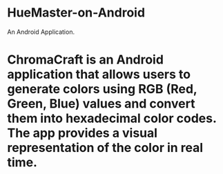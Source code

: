 # HueMaster-on-Android
An Android Application.

# ChromaCraft is an Android application that allows users to generate colors using RGB (Red, Green, Blue) values and convert them into hexadecimal color codes. The app provides a visual representation of the color in real time.
